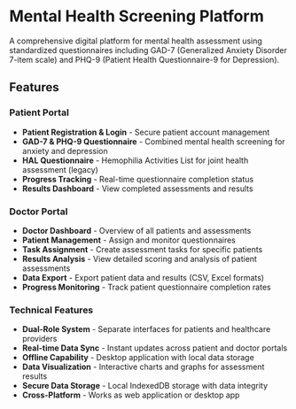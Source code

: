 # Mental Health Screening Platform

A comprehensive digital platform for mental health assessment using standardized questionnaires including GAD-7 (Generalized Anxiety Disorder 7-item scale) and PHQ-9 (Patient Health Questionnaire-9 for Depression).

## Features

### Patient Portal
- **Patient Registration & Login** - Secure patient account management
- **GAD-7 & PHQ-9 Questionnaire** - Combined mental health screening for anxiety and depression
- **HAL Questionnaire** - Hemophilia Activities List for joint health assessment (legacy)
- **Progress Tracking** - Real-time questionnaire completion status
- **Results Dashboard** - View completed assessments and results

### Doctor Portal
- **Doctor Dashboard** - Overview of all patients and assessments
- **Patient Management** - Assign and monitor questionnaires
- **Task Assignment** - Create assessment tasks for specific patients
- **Results Analysis** - View detailed scoring and analysis of patient assessments
- **Data Export** - Export patient data and results (CSV, Excel formats)
- **Progress Monitoring** - Track patient questionnaire completion rates

### Technical Features
- **Dual-Role System** - Separate interfaces for patients and healthcare providers
- **Real-time Data Sync** - Instant updates across patient and doctor portals
- **Offline Capability** - Desktop application with local data storage
- **Data Visualization** - Interactive charts and graphs for assessment results
- **Secure Data Storage** - Local IndexedDB storage with data integrity
- **Cross-Platform** - Works as web application or desktop app

